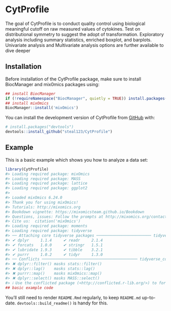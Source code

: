 
<!-- README.md is generated from README.Rmd. Please edit that file -->

# CytProfile

<!-- badges: start -->
<!-- badges: end -->

The goal of CytProfile is to conduct quality control using biological
meaningful cutoff on raw measured values of cytokines. Test on
distributional symmetry to suggest the adopt of transformation.
Exploratory analysis including summary statistics, enriched boxplot, and
barplots. Univariate analysis and Multivariate analysis options are
further available to dive deeper

## Installation

Before installation of the CytProfile package, make sure to install
BiocManager and mix0mics packages using:

``` r
## install BiocManager
if (!requireNamespace("BiocManager", quietly = TRUE)) install.packages("BiocManager") 
## install mixOmics 
BiocManager::install('mixOmics')
```

You can install the development version of CytProfile from
[GitHub](https://github.com/steal123/CytProfile) with:

``` r
# install.packages("devtools")
devtools::install_github("steal123/CytProfile")
```

## Example

This is a basic example which shows you how to analyze a data set:

``` r
library(CytProfile)
#> Loading required package: mixOmics
#> Loading required package: MASS
#> Loading required package: lattice
#> Loading required package: ggplot2
#> 
#> Loaded mixOmics 6.24.0
#> Thank you for using mixOmics!
#> Tutorials: http://mixomics.org
#> Bookdown vignette: https://mixomicsteam.github.io/Bookdown
#> Questions, issues: Follow the prompts at http://mixomics.org/contact-us
#> Cite us:  citation('mixOmics')
#> Loading required package: moments
#> Loading required package: tidyverse
#> ── Attaching core tidyverse packages ──────────────────────── tidyverse 2.0.0 ──
#> ✔ dplyr     1.1.4     ✔ readr     2.1.4
#> ✔ forcats   1.0.0     ✔ stringr   1.5.1
#> ✔ lubridate 1.9.3     ✔ tibble    3.2.1
#> ✔ purrr     1.0.2     ✔ tidyr     1.3.0
#> ── Conflicts ────────────────────────────────────────── tidyverse_conflicts() ──
#> ✖ dplyr::filter() masks stats::filter()
#> ✖ dplyr::lag()    masks stats::lag()
#> ✖ purrr::map()    masks mixOmics::map()
#> ✖ dplyr::select() masks MASS::select()
#> ℹ Use the conflicted package (<http://conflicted.r-lib.org/>) to force all conflicts to become errors
## basic example code
```

You’ll still need to render `README.Rmd` regularly, to keep `README.md`
up-to-date. `devtools::build_readme()` is handy for this.
